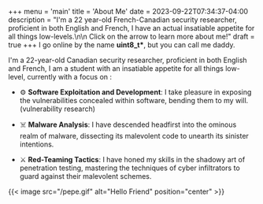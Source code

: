 +++
menu = 'main'
title = 'About Me'
date = 2023-09-22T07:34:37-04:00
description = "I'm a 22 year-old French-Canadian security researcher, proficient in both English and French, I have an actual insatiable appetite for all things low-levels.\n\n Click on the arrow to learn more about me!"
draft = true
+++
I go online by the name **uint8_t\***, but you can call me daddy.

I'm a 22-year-old Canadian security researcher, proficient in both English and French, I am a student with an insatiable appetite for all things low-level, currently with a focus on :
- ⚙️ **Software Exploitation and Development**: I take pleasure in exposing the vulnerabilities concealed within software, bending them to my will. (vulnerability research)

- ☠️ **Malware Analysis**: I have descended headfirst into the ominous realm of malware, dissecting its malevolent code to unearth its sinister intentions.

- ⚔️ **Red-Teaming Tactics**: I have honed my skills in the shadowy art of penetration testing, mastering the techniques of cyber infiltrators to guard against their malevolent schemes.

{{< image src="/pepe.gif" alt="Hello Friend" position="center" >}}
